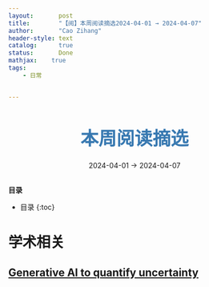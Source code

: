 ```yaml
---
layout:       post
title:        "【阅】本周阅读摘选2024-04-01 → 2024-04-07"
author:       "Cao Zihang"
header-style: text
catalog:      true
status:		  Done
mathjax: 	true
tags:
    - 日常


---
```


<center style="margin-bottom: 20px; margin-top: 50px"><font color="#3879B1" style="line-height: 1.4;font-weight: 700;font-size: 36px;box-sizing: border-box; ">本周阅读摘选</font></center>

<center style=" margin-bottom: 30px;">2024-04-01 → 2024-04-07</center>

<font style="font-weight: bold;">目录</font>

* 目录
{:toc}
# 学术相关

## [Generative AI to quantify uncertainty](https://blog.research.google/2024/03/generative-ai-to-quantify-uncertainty.html)

